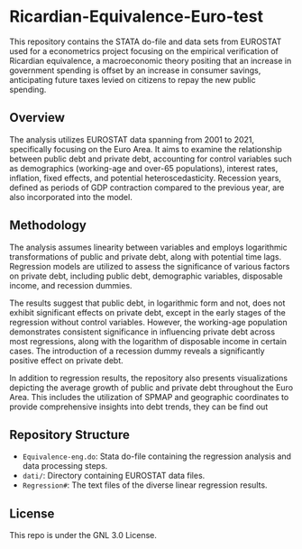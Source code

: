 # Ricardian-Equivalence-Euro-test
This repository contains the STATA do-file and data sets from EUROSTAT used for a econometrics project focusing on the empirical verification of Ricardian equivalence, a macroeconomic theory positing that an increase in government spending is offset by an increase in consumer savings, anticipating future taxes levied on citizens to repay the new public spending. 

## Overview

The analysis utilizes EUROSTAT data spanning from 2001 to 2021, specifically focusing on the Euro Area. It aims to examine the relationship between public debt and private debt, accounting for control variables such as demographics (working-age and over-65 populations), interest rates, inflation, fixed effects, and potential heteroscedasticity. Recession years, defined as periods of GDP contraction compared to the previous year, are also incorporated into the model.

## Methodology

The analysis assumes linearity between variables and employs logarithmic transformations of public and private debt, along with potential time lags. Regression models are utilized to assess the significance of various factors on private debt, including public debt, demographic variables, disposable income, and recession dummies.

The results suggest that public debt, in logarithmic form and not, does not exhibit significant effects on private debt, except in the early stages of the regression without control variables. However, the working-age population demonstrates consistent significance in influencing private debt across most regressions, along with the logarithm of disposable income in certain cases. The introduction of a recession dummy reveals a significantly positive effect on private debt.

In addition to regression results, the repository also presents visualizations depicting the average growth of public and private debt throughout the Euro Area. This includes the utilization of SPMAP and geographic coordinates to provide comprehensive insights into debt trends, they can be find out 

## Repository Structure

- `Equivalence-eng.do`: Stata do-file containing the regression analysis and data processing steps.
- `dati/`: Directory containing EUROSTAT data files.
- `Regression#`: The text files of the diverse linear regression results.

## License

This repo is under the GNL 3.0 License. 
